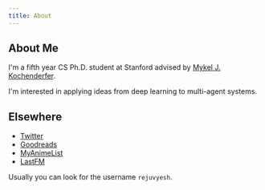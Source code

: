 ```yaml
---
title: About
---
```


## About Me

I'm a fifth year CS Ph.D. student at Stanford advised by [Mykel J. Kochenderfer](http://mykel.kochenderfer.com/).

I'm interested in applying ideas from deep learning to multi-agent systems.


## Elsewhere

- [Twitter](http://twitter.com/rejuvyesh)
- [Goodreads](http://goodreads.com/rejuvyesh)
- [MyAnimeList](http://myanimelist.net/profile/rejuvyesh)
- [LastFM](http://last.fm/user/rejuvyesh)

Usually you can look for the username `rejuvyesh`.
